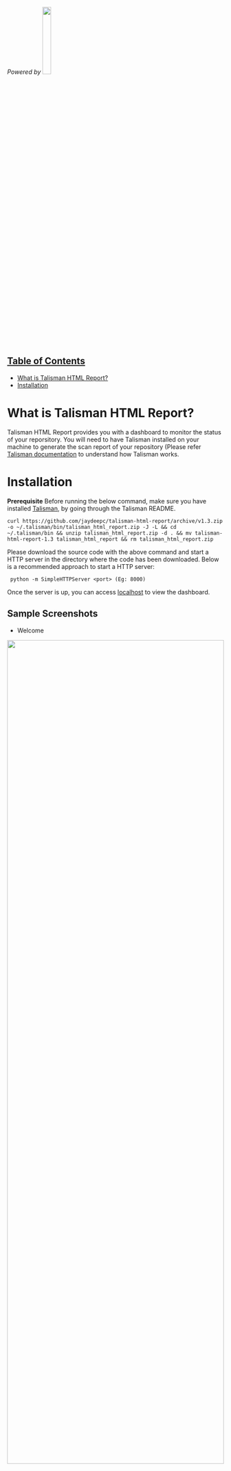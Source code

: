 
<i>Powered by 		<img class=logo align=bottom width="20%" height="20%" src="https://github.com/jaydeepc/talisman-html-report/raw/master/img/logo_reportmine.png" /><a href="https://jaydeepc.github.io/report-mine-website/" /> </i>

## Table of Contents
- [What is Talisman HTML Report?](#what-is-talisman-html-report)
- [Installation](#installation)

# What is Talisman HTML Report?
Talisman HTML Report provides you with a dashboard to monitor the status of your reporsitory.
You will need to have Talisman installed on your machine to generate the scan report of your repository (Please refer [Talisman documentation](https://github.com/thoughtworks/talisman) to understand how Talisman works.

# Installation

**Prerequisite**
Before running the below command, make sure you have installed [Talisman](https://github.com/thoughtworks/talisman), by going through the Talisman README.


``` curl https://github.com/jaydeepc/talisman-html-report/archive/v1.3.zip  -o ~/.talisman/bin/talisman_html_report.zip -J -L && cd ~/.talisman/bin && unzip talisman_html_report.zip -d . && mv talisman-html-report-1.3 talisman_html_report && rm talisman_html_report.zip ```

Please download the source code with the above command and start a HTTP server in the directory where the code has been downloaded. Below is a recommended approach to start a HTTP server:

``` python -m SimpleHTTPServer <port> (Eg: 8000)```

Once the server is up, you can access [localhost](localhost:8000) to view the dashboard.

## Sample Screenshots

* Welcome

<img width="100%" height="70%" src="https://github.com/jaydeepc/talisman-html-report/raw/master/sample/summary.png" />

* Summary

<img width="100%" height="70%" src="https://github.com/jaydeepc/talisman-html-report/raw/master/sample/execution-summary.png" />

* Detailed Report

<img width="100%" height="70%" src="https://github.com/jaydeepc/talisman-html-report/raw/master/sample/detailed.png" />

* Error Report

<img width="100%" height="70%" src="https://github.com/jaydeepc/talisman-html-report/raw/master/sample/error-report.png" />

<i> **Note**: You don't have to start a server if you are running Talisman in CI or any other hosted environment </i>
